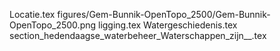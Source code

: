 Locatie.tex
figures/Gem-Bunnik-OpenTopo_2500/Gem-Bunnik-OpenTopo_2500.png
ligging.tex
Watergeschiedenis.tex
section_hedendaagse_waterbeheer_Waterschappen_zijn__.tex
